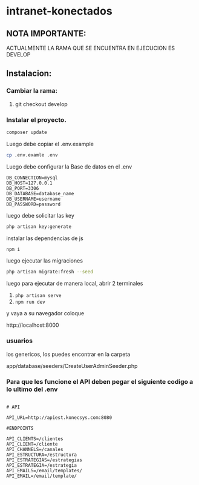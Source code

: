 # intranet-konectados


## NOTA IMPORTANTE: 
ACTUALMENTE LA RAMA QUE SE ENCUENTRA EN EJECUCION ES DEVELOP



## Instalacion: 

### Cambiar la rama: 

1. git checkout develop

### Instalar el proyecto. 

```bash
composer update
```
Luego debe copiar el .env.example

```bash
cp .env.examle .env
```

Luego debe configurar la Base de datos en el .env

```
DB_CONNECTION=mysql
DB_HOST=127.0.0.1
DB_PORT=3306
DB_DATABASE=database_name
DB_USERNAME=username
DB_PASSWORD=password
```

luego debe solicitar las key

```bash 
php artisan key:generate
```

instalar las dependencias de js

```bash 
npm i
```

luego ejecutar las migraciones

```bash 
php artisan migrate:fresh --seed
```

luego para ejecutar de manera local, abrir 2 terminales

1. `php artisan serve`
2. `npm run dev` 

y vaya a su navegador coloque 

http://localhost:8000



### usuarios


los genericos, los puedes encontrar en la carpeta 

app/database/seeders/CreateUserAdminSeeder.php


### Para que les funcione el API deben pegar el siguiente codigo a lo ultimo del .env

```

# API

API_URL=http://apiest.konecsys.com:8080

#ENDPOINTS

API_CLIENTS=/clientes
API_CLIENT=/cliente
API_CHANNELS=/canales
API_ESTRUCTURA=/estructura
API_ESTRATEGIAS=/estrategias
API_ESTRATEGIA=/estrategia
API_EMAILS=/email/templates/
API_EMAIL=/email/template/
```